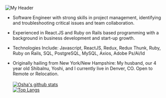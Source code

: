 ![My Header](https://imgur.com/3y9wy6H)

- Software Engineer with strong skills in project management, identifying and troubleshooting critical issues and team collaboration.

- Experienced in React.JS and Ruby on Rails based programming with a background in business development and start-up growth.

- Technologies Include: Javascript, ReactJS, Redux, Redux Thunk, Ruby, Ruby on Rails, SQL, PostgreSQL, MySQL, Axios, Adobe Ps/Ai/Id

- Originally hailing from New York/New Hampshire: My husband, our 4 year old ShibaInu, Yoshi, and I currently live in Denver, CO. Open to Remote or Relocation.     
\
[![Osha's github stats](https://github-readme-stats.vercel.app/api?username=osha7&theme=cobalt&show_icons=true)](https://github.com/osha7/github-readme-stats)
\
[![Top Langs](https://github-readme-stats.vercel.app/api/top-langs/?username=osha7&layout=compact&theme=cobalt&show_icons=true)](https://github.com/osha7/github-readme-stats)
